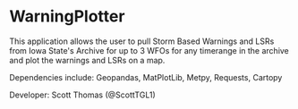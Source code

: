 # WarningPlotter
This application allows the user to pull Storm Based Warnings and LSRs from Iowa State's Archive for up to 3 WFOs for any timerange in the archive and plot the warnings and LSRs on a map.

Dependencies include: Geopandas, MatPlotLib, Metpy, Requests, Cartopy

Developer: Scott Thomas (@ScottTGL1)
